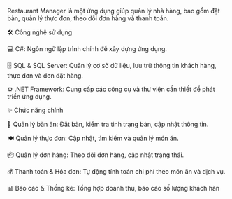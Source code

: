Restaurant Manager là một ứng dụng giúp quản lý nhà hàng, bao gồm đặt bàn, quản lý thực đơn, theo dõi đơn hàng và thanh toán.

🛠 Công nghệ sử dụng

💻 C#: Ngôn ngữ lập trình chính để xây dựng ứng dụng.

🗄 SQL & SQL Server: Quản lý cơ sở dữ liệu, lưu trữ thông tin khách hàng, thực đơn và đơn đặt hàng.

⚙ .NET Framework: Cung cấp các công cụ và thư viện cần thiết để phát triển ứng dụng.

✨ Chức năng chính

📌 Quản lý bàn ăn: Đặt bàn, kiểm tra tình trạng bàn, cập nhật thông tin.

🍽 Quản lý thực đơn: Cập nhật, tìm kiếm và quản lý món ăn.

📦 Quản lý đơn hàng: Theo dõi đơn hàng, cập nhật trạng thái.

💰 Thanh toán & Hóa đơn: Tự động tính toán chi phí theo món ăn và dịch vụ.

📊 Báo cáo & Thống kê: Tổng hợp doanh thu, báo cáo số lượng khách hàn
